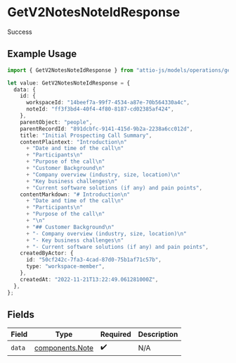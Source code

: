 # GetV2NotesNoteIdResponse

Success

## Example Usage

```typescript
import { GetV2NotesNoteIdResponse } from "attio-js/models/operations/getv2notesnoteid.js";

let value: GetV2NotesNoteIdResponse = {
  data: {
    id: {
      workspaceId: "14beef7a-99f7-4534-a87e-70b564330a4c",
      noteId: "ff3f3bd4-40f4-4f80-8187-cd02385af424",
    },
    parentObject: "people",
    parentRecordId: "891dcbfc-9141-415d-9b2a-2238a6cc012d",
    title: "Initial Prospecting Call Summary",
    contentPlaintext: "Introduction\n"
      + "Date and time of the call\n"
      + "Participants\n"
      + "Purpose of the call\n"
      + "Customer Background\n"
      + "Company overview (industry, size, location)\n"
      + "Key business challenges\n"
      + "Current software solutions (if any) and pain points",
    contentMarkdown: "# Introduction\n"
      + "Date and time of the call\n"
      + "Participants\n"
      + "Purpose of the call\n"
      + "\n"
      + "## Customer Background\n"
      + "- Company overview (industry, size, location)\n"
      + "- Key business challenges\n"
      + "- Current software solutions (if any) and pain points",
    createdByActor: {
      id: "50cf242c-7fa3-4cad-87d0-75b1af71c57b",
      type: "workspace-member",
    },
    createdAt: "2022-11-21T13:22:49.061281000Z",
  },
};
```

## Fields

| Field                                              | Type                                               | Required                                           | Description                                        |
| -------------------------------------------------- | -------------------------------------------------- | -------------------------------------------------- | -------------------------------------------------- |
| `data`                                             | [components.Note](../../models/components/note.md) | :heavy_check_mark:                                 | N/A                                                |